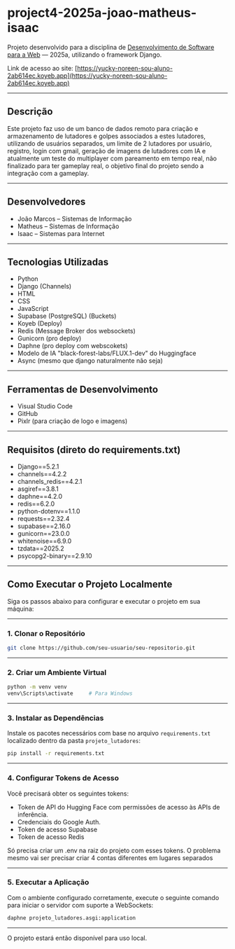 # project4-2025a-joao-matheus-isaac

Projeto desenvolvido para a disciplina de [Desenvolvimento de Software para a Web](http://github.com/andreainfufsm/elc1090-2025a) — 2025a, utilizando o framework Django.

Link de acesso ao site: [https://yucky-noreen-sou-aluno-2ab614ec.koyeb.app](https://yucky-noreen-sou-aluno-2ab614ec.koyeb.app)

---

## Descrição

Este projeto faz uso de um banco de dados remoto para criação e armazenamento de lutadores e golpes associados a estes lutadores, utilizando de usuários separados, um limite de 2 lutadores por usuário, registro, login com gmail, geração de imagens de lutadores com IA e atualmente um teste do multiplayer com pareamento em tempo real, não finalizado para ter gameplay real, o objetivo final do projeto sendo a integração com a gameplay.

---

## Desenvolvedores

- João Marcos – Sistemas de Informação  
- Matheus – Sistemas de Informação  
- Isaac – Sistemas para Internet  

---

## Tecnologias Utilizadas

- Python  
- Django (Channels)
- HTML  
- CSS  
- JavaScript  
- Supabase (PostgreSQL) (Buckets)
- Koyeb (Deploy)
- Redis (Message Broker dos websockets)
- Gunicorn (pro deploy)
- Daphne (pro deploy com webscokets)
- Modelo de IA "black-forest-labs/FLUX.1-dev" do Huggingface
- Async (mesmo que django naturalmente não seja)

---

## Ferramentas de Desenvolvimento

- Visual Studio Code  
- GitHub  
- Pixlr (para criação de logo e imagens)  

---

## Requisitos (direto do requirements.txt)

- ﻿Django==5.2.1
- channels==4.2.2
- channels_redis==4.2.1
- asgiref==3.8.1
- daphne==4.2.0
- redis==6.2.0
- python-dotenv==1.1.0
- requests==2.32.4
- supabase==2.16.0
- gunicorn==23.0.0
- whitenoise==6.9.0
- tzdata==2025.2
- psycopg2-binary==2.9.10 

---

## Como Executar o Projeto Localmente

Siga os passos abaixo para configurar e executar o projeto em sua máquina:

---

### 1. Clonar o Repositório

```bash
git clone https://github.com/seu-usuario/seu-repositorio.git
```

---

### 2. Criar um Ambiente Virtual

```bash
python -m venv venv
venv\Scripts\activate     # Para Windows
```

---

### 3. Instalar as Dependências

Instale os pacotes necessários com base no arquivo `requirements.txt` localizado dentro da pasta `projeto_lutadores`:

```bash
pip install -r requirements.txt
```

---

### 4. Configurar Tokens de Acesso

Você precisará obter os seguintes tokens:

- Token de API do Hugging Face com permissões de acesso às APIs de inferência.
- Credenciais do Google Auth.
- Token de acesso Supabase
- Token de acesso Redis

Só precisa criar um .env na raiz do projeto com esses tokens. O problema mesmo vai ser precisar criar 4 contas diferentes em lugares separados

---

### 5. Executar a Aplicação

Com o ambiente configurado corretamente, execute o seguinte comando para iniciar o servidor com suporte a WebSockets:

```bash
daphne projeto_lutadores.asgi:application
```

---

O projeto estará então disponível para uso local.

